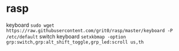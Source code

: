 # rasp

keyboard
```sudo wget https://raw.githubusercontent.com/grit0/rasp/master/keyboard -P /etc/default```
switch keyboard 
```setxkbmap -option grp:switch,grp:alt_shift_toggle,grp_led:scroll us,th```
